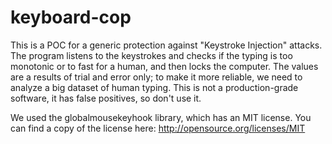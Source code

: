 # keyboard-cop
This is a POC for a generic protection against "Keystroke Injection" attacks.
The program listens to the keystrokes and checks if the typing is too monotonic or to fast for a human, and then locks the computer.
The values are a results of trial and error only; to make it more reliable, we need to analyze a big dataset of human typing.
This is not a production-grade software, it has false positives, so don't use it.

We used the globalmousekeyhook library, which has an MIT license. You can find a copy of the license here: http://opensource.org/licenses/MIT
